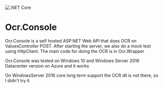 ![.NET Core](https://github.com/MihaiTheCoder/ocr-all-in-one/workflows/.NET%20Core/badge.svg)
# Ocr.Console
Ocr.Console is a self hosted ASP.NET Web API that does OCR on ValuesController POST. After starting the server, we also do a mock test using HttpClient. The main code for doing the OCR is in  Ocr.Wrapper

Ocr.Console was tested on Windows 10 and Windows Server 2016 Datacenter version on Azure and it works

On WindowsServer 2016 core long term support the OCR dll is not there, so I didn't try it

